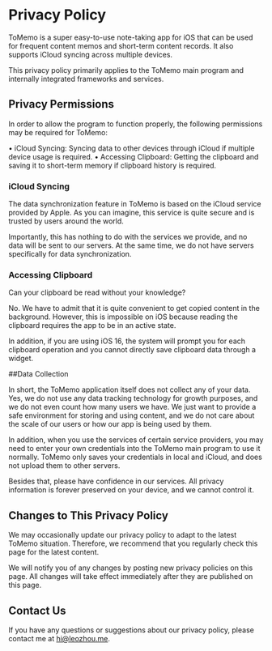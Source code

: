 # Privacy Policy

ToMemo is a super easy-to-use note-taking app for iOS that can be used for frequent content memos and short-term content records. It also supports iCloud syncing across multiple devices.

This privacy policy primarily applies to the ToMemo main program and internally integrated frameworks and services.

## Privacy Permissions

In order to allow the program to function properly, the following permissions may be required for ToMemo:

• iCloud Syncing: Syncing data to other devices through iCloud if multiple device usage is required.
• Accessing Clipboard: Getting the clipboard and saving it to short-term memory if clipboard history is required.

### iCloud Syncing

The data synchronization feature in ToMemo is based on the iCloud service provided by Apple. As you can imagine, this service is quite secure and is trusted by users around the world.

Importantly, this has nothing to do with the services we provide, and no data will be sent to our servers. At the same time, we do not have servers specifically for data synchronization.

### Accessing Clipboard

Can your clipboard be read without your knowledge?

No. We have to admit that it is quite convenient to get copied content in the background. However, this is impossible on iOS because reading the clipboard requires the app to be in an active state.

In addition, if you are using iOS 16, the system will prompt you for each clipboard operation and you cannot directly save clipboard data through a widget.

##Data Collection

In short, the ToMemo application itself does not collect any of your data. Yes, we do not use any data tracking technology for growth purposes, and we do not even count how many users we have. We just want to provide a safe environment for storing and using content, and we do not care about the scale of our users or how our app is being used by them.

In addition, when you use the services of certain service providers, you may need to enter your own credentials into the ToMemo main program to use it normally. ToMemo only saves your credentials in local and iCloud, and does not upload them to other servers.

Besides that, please have confidence in our services. All privacy information is forever preserved on your device, and we cannot control it.

## Changes to This Privacy Policy

We may occasionally update our privacy policy to adapt to the latest ToMemo situation. Therefore, we recommend that you regularly check this page for the latest content.

We will notify you of any changes by posting new privacy policies on this page. All changes will take effect immediately after they are published on this page.

## Contact Us

If you have any questions or suggestions about our privacy policy, please contact me at [hi@leozhou.me](mailto:hi@leozhou.me).